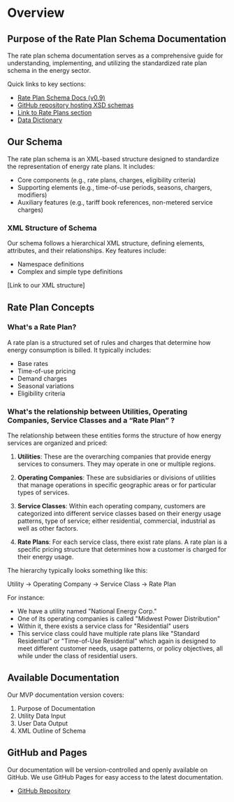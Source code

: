 # Overview

## Purpose of the Rate Plan Schema Documentation

The rate plan schema documentation serves as a comprehensive guide for understanding, implementing, and utilizing the standardized rate plan schema in the energy sector.

 Quick links to key sections:
  - [Rate Plan Schema Docs (v0.9)](https://flux-tailor.github.io/rate-plan-documentation/_static/rate-plan-schema-docs/v0.9/rate_plan_data_input.html)
  - [GitHub repository hosting XSD schemas](https://github.com/Flux-Tailor/rate-plan-documentation)
  - [Link to Rate Plans section](#rate-plans)
  - [Data Dictionary](https://iedr-public-static-files.s3.amazonaws.com/documentation/IEDR_DataDictionary-RatePlanData_V001_20240112.pdf)

## Our Schema

The rate plan schema is an XML-based structure designed to standardize the representation of energy rate plans. It includes:

- Core components (e.g., rate plans, charges, eligibility criteria)
- Supporting elements (e.g., time-of-use periods, seasons, chargers, modifiers)
- Auxiliary features (e.g., tariff book references, non-metered service charges)


### XML Structure of Schema

Our schema follows a hierarchical XML structure, defining elements, attributes, and their relationships. Key features include:

- Namespace definitions
- Complex and simple type definitions

[Link to our XML structure]

## Rate Plan Concepts

### What's a Rate Plan?

A rate plan is a structured set of rules and charges that determine how energy consumption is billed. It typically includes:

- Base rates
- Time-of-use pricing
- Demand charges
- Seasonal variations
- Eligibility criteria


### What's the relationship between Utilities, Operating Companies, Service Classes and a “Rate Plan” ?

The relationship between these entities forms the structure of how energy services are organized and priced:

1. **Utilities**: These are the overarching companies that provide energy services to consumers. They may operate in one or multiple regions.

2. **Operating Companies**: These are subsidiaries or divisions of utilities that manage operations in specific geographic areas or for particular types of services.

3. **Service Classes**: Within each operating company, customers are categorized into different service classes based on their energy usage patterns, type of service; either residential, commercial, industrial as well as other factors.

4. **Rate Plans**: For each service class, there exist rate plans. A rate plan is a specific pricing structure that determines how a customer is charged for their energy usage.

The hierarchy typically looks something like this:

Utility → Operating Company → Service Class → Rate Plan

For instance:
- We have a utility named "National Energy Corp."
- One of its operating companies is called "Midwest Power Distribution"
- Within it, there exists a service class for "Residential" users
- This service class could have multiple rate plans like "Standard Residential" or "Time-of-Use Residential" which again is designed to meet different customer needs, usage patterns, or policy objectives, all while under the class of residential users. 


## Available Documentation

Our MVP documentation version covers:

1. Purpose of Documentation
2. Utility Data Input
3. User Data Output
3. XML Outline of Schema

## GitHub and Pages

Our documentation will be version-controlled and openly available on GitHub. We use GitHub Pages for easy access to the latest documentation.

- [GitHub Repository](https://github.com/Flux-Tailor/rate-plan-documentation)
